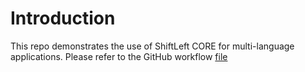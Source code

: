 # Introduction

This repo demonstrates the use of ShiftLeft CORE for multi-language applications. Please refer to the GitHub workflow [file](.github/workflows/core.yml)
